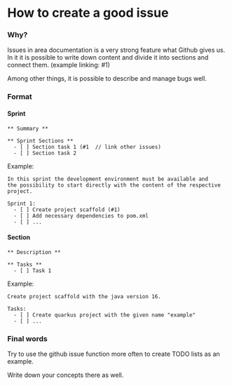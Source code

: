 # How to create a good issue

### Why?

Issues in area documentation is a very strong feature what Github gives us.
In it it is possible to write down content and divide it into sections and connect them. (example linking: #1)

Among other things, it is possible to describe and manage bugs well.


### Format

#### Sprint

```
** Summary **

** Sprint Sections **
  - [ ] Section task 1 (#1  // link other issues)
  - [ ] Section task 2
```

Example:


```
In this sprint the development environment must be available and 
the possibility to start directly with the content of the respective project.

Sprint 1:
  - [ ] Create project scaffold (#1)
  - [ ] Add necessary dependencies to pom.xml
  - [ ] ...

```

#### Section
```
** Description **

** Tasks **
  - [ ] Task 1
```

Example:

```
Create project scaffold with the java version 16.

Tasks:
  - [ ] Create quarkus project with the given name "example"
  - [ ] ...

```

### Final words

Try to use the github issue function more often to create TODO lists as an example.

Write down your concepts there as well.





